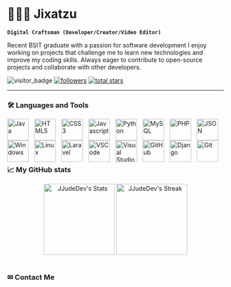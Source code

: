# 👨🏾‍💻 Jixatzu

**`Digital Craftsman (Developer/Creator/Video Editor)`**

Recent BSIT graduate with a passion for software development I enjoy working on projects that challenge me to learn new technologies and improve my coding skills. Always eager to contribute to open-source projects and collaborate with other developers.

<!-- PROFILE BUTTONS -->
   <p align="left">
     <img src="https://komarev.com/ghpvc/?username=JJudeDev&style=for-the-badge&color=red" alt="visitor_badge">
      <a href="https://github.com/JJudeDev?tab=followers">
         <img alt="followers" title="Follow me on Github" src="https://custom-icon-badges.demolab.com/github/followers/JJudeDev?color=236ad3&labelColor=1155ba&style=for-the-badge&logo=person-add&label=Follow&logoColor=white"/></a>
      <a href="https://github.com/JJudeDev?tab=repositories&sort=stargazers">
         <img alt="total stars" title="Total stars on GitHub" src="https://custom-icon-badges.demolab.com/github/stars/JJudeDev?color=55960c&style=for-the-badge&labelColor=488207&logo=star"/></a>
   </p>

---

### 🛠️ Languages and Tools

<!-- TOOLS AND LANGUAGES LOGOS -->
<img align="left" alt="Java" title="Java" width="50px" style="padding-right:10px;" src="https://cdn.jsdelivr.net/gh/devicons/devicon@latest/icons/java/java-original.svg" />
<img align="left" alt="HTML5" title="HTML5" width="50px" style="padding-right:10px;" src="https://cdn.jsdelivr.net/gh/devicons/devicon@latest/icons/html5/html5-original.svg" />
<img align="left" alt="CSS3" title="CSS3" width="50px" style="padding-right:10px;" src="https://cdn.jsdelivr.net/gh/devicons/devicon@latest/icons/css3/css3-original.svg" />
<img align="left" alt="Javascript" title="Javascript" width="50px" style="padding-right:10px;" src="https://cdn.jsdelivr.net/gh/devicons/devicon@latest/icons/javascript/javascript-original.svg" />
<img align="left" alt="Python" title="Python" width="50px" style="padding-right:10px;" src="https://cdn.jsdelivr.net/gh/devicons/devicon@latest/icons/python/python-original.svg" />
<img align="left" alt="MySQL" title="MySQL" width="50px" style="padding-right:10px;" src="https://cdn.jsdelivr.net/gh/devicons/devicon@latest/icons/mysql/mysql-original.svg" />
<img align="left" alt="PHP" title="PHP" width="50px" style="padding-right:10px;" src="https://cdn.jsdelivr.net/gh/devicons/devicon@latest/icons/php/php-original.svg" />
<img align="left" alt="JSON" title="JSON" width="50px" style="padding-right:10px;" src="https://cdn.jsdelivr.net/gh/devicons/devicon@latest/icons/json/json-original.svg" />
<img align="left" alt="Windows" title="Windows" width="50px" style="padding-right:10px;" src="https://cdn.jsdelivr.net/gh/devicons/devicon@latest/icons/windows8/windows8-original.svg" />
<img align="left" alt="Linux" title="Linux" width="50px" style="padding-right:10px;" src="https://cdn.jsdelivr.net/gh/devicons/devicon@latest/icons/linux/linux-original.svg" />
<img align="left" alt="Laravel" title="Laravel" width="50px" style="padding-right:10px;" src="https://cdn.jsdelivr.net/gh/devicons/devicon@latest/icons/laravel/laravel-original.svg" />
<img align="left" alt="VSCode" title="VSCode" width="50px" style="padding-right:10px;" src="https://cdn.jsdelivr.net/gh/devicons/devicon@latest/icons/vscode/vscode-original.svg" />
<img align="left" alt="Visual Studio" title="Visual Studio" width="50px" style="padding-right:10px;" src="https://cdn.jsdelivr.net/gh/devicons/devicon@latest/icons/visualstudio/visualstudio-original.svg" />
<img align="left" alt="GitHub" title="GitHub" width="50px" style="padding-right:10px;" src="https://cdn.jsdelivr.net/gh/devicons/devicon/icons/github/github-original.svg" />
<img align="left" alt="Django" title="Django" width="50px" style="padding-right:10px;" src="https://cdn.jsdelivr.net/gh/devicons/devicon@latest/icons/django/django-plain.svg" />
<img align="left" alt="Git" title="Git" width="50px" style="padding-right:10px;" src="https://cdn.jsdelivr.net/gh/devicons/devicon@latest/icons/git/git-original.svg" />

<br />
<br />
<br />
<br />

#

### 📈 My GitHub stats 

<!-- GITHUB STATS APIS -->
<div class="badges-githubstats">
  <p align="center">
    <img src="https://github-readme-stats.vercel.app/api?username=JJudeDev&theme=tokyonight&show_icons=true&hide_border=true&count_private=true" alt="JJudeDev's Stats" height="165">
    <img src="https://github-readme-streak-stats.herokuapp.com/?user=JJudeDev&theme=tokyonight&hide_border=true" alt="JJudeDev's Streak" height="165">
  </p>
</div>

#

### ✉︎ Contact Me

<!-- CONTACT APIS -->
<a href="https://www.linkedin.com/in/jermaine-jude-cabigon-322355323/">
   <img alt="" title="" src="https://custom-icon-badges.demolab.com/badge/Jermaine Jude Cabigon-white?style=for-the-badge&logo=linkedin&logoColor=%230274b3&label=LinkedIn&labelColor=%23ffffff&color=%230274b3"></a><br />
<a href="https://mail.google.com/mail/?view=cm&fs=1&to=jjcabigon09@gmail.com">
   <img alt="" title="" src="https://custom-icon-badges.demolab.com/badge/jjcabigon09%40gmail.com-white?style=for-the-badge&logo=mail&logoColor=%23d54b3e&label=Gmail&labelColor=%23ffffff&color=%23d54b3e"></a><br />
